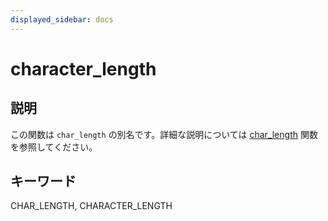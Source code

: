 ```yaml
---
displayed_sidebar: docs
---
```


# character_length

## 説明

この関数は `char_length` の別名です。詳細な説明については [char_length](./char_length.md) 関数を参照してください。

## キーワード

CHAR_LENGTH, CHARACTER_LENGTH